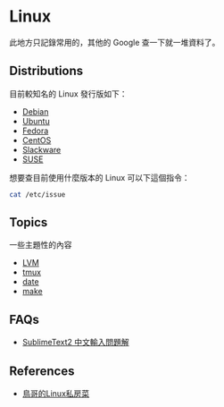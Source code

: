 Linux
=====

此地方只記錄常用的，其他的 Google 查一下就一堆資料了。

Distributions
-------------

目前較知名的 Linux 發行版如下：

* [Debian](http://www.debian.org/)
* [Ubuntu](http://www.ubuntu.com/)
* [Fedora](https://fedoraproject.org/)
* [CentOS](http://www.centos.org/)
* [Slackware](http://www.slackware.com/)
* [SUSE](https://www.suse.com/)

想要查目前使用什麼版本的 Linux 可以下這個指令：

```bash
cat /etc/issue
```

Topics
------

一些主題性的內容

* [LVM](lvm.md)
* [tmux](tmux.md)
* [date](date.md)
* [make](make.md)

FAQs
----

* [SublimeText2 中文輸入問題解](http://samwlinux.blogspot.tw/2014/04/ubuntusublimetext2deb.html)

References
----------

* [鳥哥的Linux私房菜](http://linux.vbird.org/)
